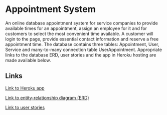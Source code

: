 # Appointment System

An online database appointment system for service companies to provide available times for an appointment, assign an employee for it and for customers to select the most convenient time available. A customer will login to the page, provide essential contact information and reserve a free appointment time. The database contains three tables: Appointment, User, Service and many-to-many connection table UserAppointment. Appropriate links to the database ERD, user stories and the app in Heroku hosting are made available below.

## Links

<a href="https://dashboard.heroku.com/apps/tsoha-appointmentsystem-demo">Link to Heroku app</a>

<a href="https://github.com/tommise/AppointmentSystem/blob/master/documentation/db_entity_relationship_diagram.pdf">Link to entity-relationship diagram (ERD)</a>

<a href="https://github.com/tommise/AppointmentSystem/blob/master/documentation/user_stories.md">Link to user stories</a>

